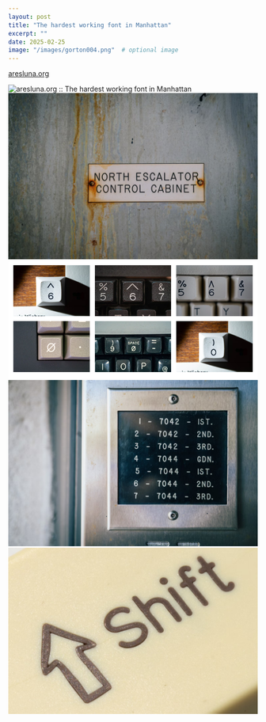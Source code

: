 ```yaml
---
layout: post
title: "The hardest working font in Manhattan"
excerpt: ""
date: 2025-02-25
image: "/images/gorton004.png"  # optional image
---
```


<a href="https://aresluna.org/the-hardest-working-font-in-manhattan" alt="aresluna.org :: The hardest working font in Manhattan">aresluna.org</a>

<img src="/images/gorton004.png" alt="aresluna.org :: The hardest working font in Manhattan">
<img src="/images/gorton002.png" alt="aresluna.org :: The hardest working font in Manhattan">
<img src="/images/gorton005.png" alt="aresluna.org :: The hardest working font in Manhattan">
<img src="/images/gorton003.png" alt="aresluna.org :: The hardest working font in Manhattan">
<img src="/images/gorton001.png" alt="aresluna.org :: The hardest working font in Manhattan">
